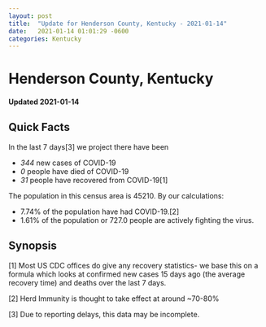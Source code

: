 ```yaml
---
layout: post
title:  "Update for Henderson County, Kentucky - 2021-01-14"
date:   2021-01-14 01:01:29 -0600
categories: Kentucky
---
```


# Henderson County, Kentucky
#### Updated 2021-01-14

## Quick Facts

In the last 7 days[3] we project there have been
- *344* new cases of COVID-19
- *0* people have died of COVID-19
- *31* people have recovered from COVID-19[1]

The population in this census area is 45210. By our calculations:
- 7.74% of the population have had COVID-19.[2]
- 1.61% of the population or 727.0 people are actively fighting the virus.

## Synopsis




[1] Most US CDC offices do give any recovery statistics- we base this on a formula which looks at confirmed new cases
15 days ago (the average recovery time) and deaths over the last 7 days.

[2] Herd Immunity is thought to take effect at around ~70-80%

[3] Due to reporting delays, this data may be incomplete.
 
    